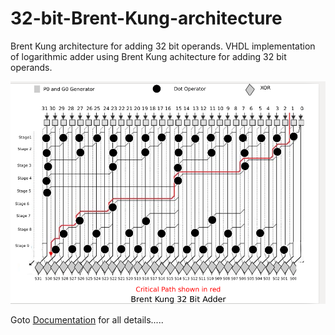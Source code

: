 # 32-bit-Brent-Kung-architecture
Brent Kung architecture for adding 32 bit operands.
VHDL implementation of logarithmic adder using Brent Kung achitecture for adding 32 bit operands.


![Architecture](Images/Adder.png)


Goto [Documentation](https://github.com/sourabh-suri/VLSI-Logical-Effort-/blob/master/Documentation.pdf) for all details.....

